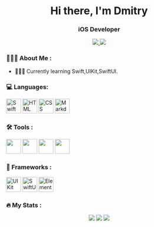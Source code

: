 <div id="header" align="center">
<h1>Hi there, I'm Dmitry</h1>
<h3>iOS Developer</h3>
</div>
 <p align='center'>
    </a>
    <a href="https://t.me/Oldbobb1">
        <img src="https://img.shields.io/badge/Telegram-2CA5E0?style=for-the-badge&logo=telegram&logoColor=white"/>
       <a href="mailto:therromanov@gmail.com">
      <img src="https://img.shields.io/badge/Gmail-D14836?style=for-the-badge&logo=gmail&logoColor=white"/>
    </a>

### 🙋🏻‍♂️ About Me :
- 👨🏻‍💻 Currently learning Swift,UIKit,SwiftUI.

              
### 💻 Languages: 
<div>
  <img src="https://cdn.jsdelivr.net/gh/devicons/devicon@latest/icons/swift/swift-original.svg" alt="Swift" width="40" height="40"/>
  <img src="https://cdn.jsdelivr.net/gh/devicons/devicon@latest/icons/html5/html5-original-wordmark.svg" alt="HTML" width="40" height="40"/>
  <img src="https://cdn.jsdelivr.net/gh/devicons/devicon@latest/icons/css3/css3-original-wordmark.svg" alt="CSS" width="40" height="40"/>
  <img src="https://cdn.jsdelivr.net/gh/devicons/devicon@latest/icons/markdown/markdown-original.svg" alt="Markdown" widht="40" height="40"/>         
</div>

### 🛠️ Tools : 
<div>
 <img src="https://cdn.jsdelivr.net/gh/devicons/devicon@latest/icons/xcode/xcode-original.svg" width="40" height="40"/>
 <img src="https://cdn.jsdelivr.net/gh/devicons/devicon@latest/icons/vscode/vscode-original-wordmark.svg" width="40" height="40"/>
<img src="https://cdn.jsdelivr.net/gh/devicons/devicon@latest/icons/github/github-original-wordmark.svg" width="40" height="40"/>
<img src="https://cdn.jsdelivr.net/gh/devicons/devicon@latest/icons/git/git-plain.svg" width="40" height="40"/>
</div>

### 🔧 Frameworks : 
<div>
  <img src="https://img.icons8.com/?size=100&id=wvf2supDXcj7&format=png&color=000000" title="UIKit" alt="UIKit" width="40" height="40"/>
  <img src="https://img.icons8.com/?size=100&id=3cCrxzZF7LfB&format=png&color=000000" title="SwiftUI" alt="SwiftUI" width="40" height="40"/>
  <img src="https://github.com/user-attachments/assets/0b2164bd-8ea0-4560-9932-4d2462883c22" title="ElementBuilder" alt="ElementBuilder" width="40" height="40"/>

</div>

### 🔥 My Stats :
<div id="stat" align="center">
  <img src="http://github-profile-summary-cards.vercel.app/api/cards/profile-details?username=Oldbobb1&theme=default"/>
  <img src="http://github-profile-summary-cards.vercel.app/api/cards/repos-per-language?username=Oldbobb1&theme=default"/>
   <img src="http://github-profile-summary-cards.vercel.app/api/cards/stats?username=Oldbobb1&theme=default"/>
</div>
  </p>
  
<!---
Oldbobb1/Oldbobb1 is a ✨ special ✨ repository because its `README.md` (this file) appears on your GitHub profile.
You can click the Preview link to take a look at your changes.
--->
